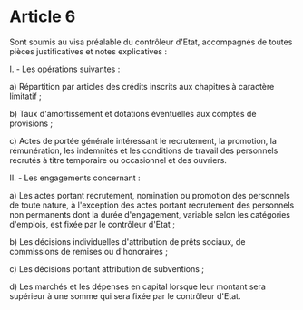 # Article 6

Sont soumis au visa préalable du contrôleur d'Etat, accompagnés de toutes pièces justificatives et notes explicatives :

I. - Les opérations suivantes :

a) Répartition par articles des crédits inscrits aux chapitres à caractère limitatif ;

b) Taux d'amortissement et dotations éventuelles aux comptes de provisions ;

c) Actes de portée générale intéressant le recrutement, la promotion, la rémunération, les indemnités et les conditions de travail des personnels recrutés à titre temporaire ou occasionnel et des ouvriers.

II. - Les engagements concernant :

a) Les actes portant recrutement, nomination ou promotion des personnels de toute nature, à l'exception des actes portant recrutement des personnels non permanents dont la durée d'engagement, variable selon les catégories d'emplois, est fixée par le contrôleur d'Etat ;

b) Les décisions individuelles d'attribution de prêts sociaux, de commissions de remises ou d'honoraires ;

c) Les décisions portant attribution de subventions ;

d) Les marchés et les dépenses en capital lorsque leur montant sera supérieur à une somme qui sera fixée par le contrôleur d'Etat.

